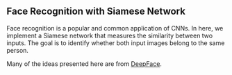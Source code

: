 ## Face Recognition with Siamese Network

Face recognition is a popular and common application of CNNs. In here, we implement a Siamese network that measures the similarity between two inputs. The goal is to identify whether both input images belong to the same person.

Many of the ideas presented here are from [DeepFace](https://research.fb.com/wp-content/uploads/2016/11/deepface-closing-the-gap-to-human-level-performance-in-face-verification.pdf).
